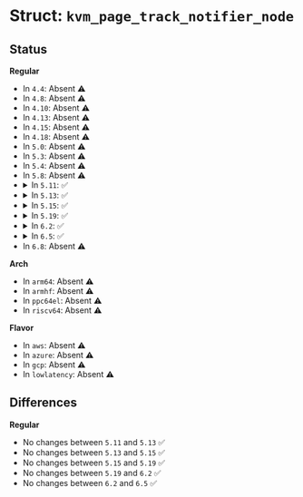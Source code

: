 # Struct: <code>kvm_page_track_notifier_node</code>

## Status
<b>Regular</b>
<ul>
<li>
In <code>4.4</code>: Absent ⚠️
</li>
<li>
In <code>4.8</code>: Absent ⚠️
</li>
<li>
In <code>4.10</code>: Absent ⚠️
</li>
<li>
In <code>4.13</code>: Absent ⚠️
</li>
<li>
In <code>4.15</code>: Absent ⚠️
</li>
<li>
In <code>4.18</code>: Absent ⚠️
</li>
<li>
In <code>5.0</code>: Absent ⚠️
</li>
<li>
In <code>5.3</code>: Absent ⚠️
</li>
<li>
In <code>5.4</code>: Absent ⚠️
</li>
<li>
In <code>5.8</code>: Absent ⚠️
</li>
<li>
<details>
<summary>In <code>5.11</code>: ✅</summary>

```c
struct kvm_page_track_notifier_node {
    struct hlist_node node;
    void (*track_write)(struct kvm_vcpu *, gpa_t, const u8 *, int, struct kvm_page_track_notifier_node *);
    void (*track_flush_slot)(struct kvm *, struct kvm_memory_slot *, struct kvm_page_track_notifier_node *);
};
```
</details>
</li>
<li>
<details>
<summary>In <code>5.13</code>: ✅</summary>

```c
struct kvm_page_track_notifier_node {
    struct hlist_node node;
    void (*track_write)(struct kvm_vcpu *, gpa_t, const u8 *, int, struct kvm_page_track_notifier_node *);
    void (*track_flush_slot)(struct kvm *, struct kvm_memory_slot *, struct kvm_page_track_notifier_node *);
};
```
</details>
</li>
<li>
<details>
<summary>In <code>5.15</code>: ✅</summary>

```c
struct kvm_page_track_notifier_node {
    struct hlist_node node;
    void (*track_write)(struct kvm_vcpu *, gpa_t, const u8 *, int, struct kvm_page_track_notifier_node *);
    void (*track_flush_slot)(struct kvm *, struct kvm_memory_slot *, struct kvm_page_track_notifier_node *);
};
```
</details>
</li>
<li>
<details>
<summary>In <code>5.19</code>: ✅</summary>

```c
struct kvm_page_track_notifier_node {
    struct hlist_node node;
    void (*track_write)(struct kvm_vcpu *, gpa_t, const u8 *, int, struct kvm_page_track_notifier_node *);
    void (*track_flush_slot)(struct kvm *, struct kvm_memory_slot *, struct kvm_page_track_notifier_node *);
};
```
</details>
</li>
<li>
<details>
<summary>In <code>6.2</code>: ✅</summary>

```c
struct kvm_page_track_notifier_node {
    struct hlist_node node;
    void (*track_write)(struct kvm_vcpu *, gpa_t, const u8 *, int, struct kvm_page_track_notifier_node *);
    void (*track_flush_slot)(struct kvm *, struct kvm_memory_slot *, struct kvm_page_track_notifier_node *);
};
```
</details>
</li>
<li>
<details>
<summary>In <code>6.5</code>: ✅</summary>

```c
struct kvm_page_track_notifier_node {
    struct hlist_node node;
    void (*track_write)(struct kvm_vcpu *, gpa_t, const u8 *, int, struct kvm_page_track_notifier_node *);
    void (*track_flush_slot)(struct kvm *, struct kvm_memory_slot *, struct kvm_page_track_notifier_node *);
};
```
</details>
</li>
<li>
In <code>6.8</code>: Absent ⚠️
</li>
</ul>
<b>Arch</b>
<ul>
<li>
In <code>arm64</code>: Absent ⚠️
</li>
<li>
In <code>armhf</code>: Absent ⚠️
</li>
<li>
In <code>ppc64el</code>: Absent ⚠️
</li>
<li>
In <code>riscv64</code>: Absent ⚠️
</li>
</ul>
<b>Flavor</b>
<ul>
<li>
In <code>aws</code>: Absent ⚠️
</li>
<li>
In <code>azure</code>: Absent ⚠️
</li>
<li>
In <code>gcp</code>: Absent ⚠️
</li>
<li>
In <code>lowlatency</code>: Absent ⚠️
</li>
</ul>

## Differences
<b>Regular</b>
<ul>
<li>
No changes between <code>5.11</code> and <code>5.13</code> ✅
</li>
<li>
No changes between <code>5.13</code> and <code>5.15</code> ✅
</li>
<li>
No changes between <code>5.15</code> and <code>5.19</code> ✅
</li>
<li>
No changes between <code>5.19</code> and <code>6.2</code> ✅
</li>
<li>
No changes between <code>6.2</code> and <code>6.5</code> ✅
</li>
</ul>
